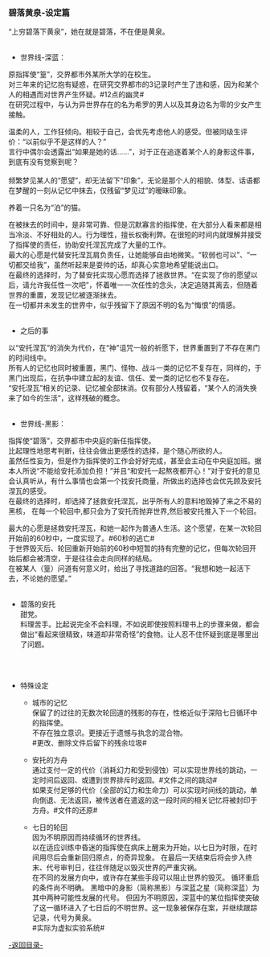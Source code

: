 ﻿
### 碧落黄泉-设定篇
“上穷碧落下黄泉”，她在就是碧落，不在便是黄泉。
<br>
<br>

+ 世界线-深蓝：

原指挥使“篁”，交界都市外某所大学的在校生。<br>
对三年来的记忆抱有疑惑，在研究交界都市的3记录时产生了违和感，因为和某个人的相遇而对世界产生怀疑。#12点的幽灵#<br>
在研究过程中，与认为异世界存在的名为希罗的男人以及其身边名为零的少女产生接触。<br>

温柔的人，工作狂倾向。相较于自己，会优先考虑他人的感受。但被同级生评价：“以前似乎不是这样的人？”<br>
言行中偶尔会透露出“如果是她的话……”，对于正在追逐着某个人的身影这件事，到底有没有觉察到呢？<br><br>
频繁梦见某人的“愿望”，却无法留下“印象”，无论是那个人的相貌、体型、话语都在梦醒的一刻从记忆中抹去，仅残留“梦见过”的暧昧印象。<br>

养着一只名为“泊”的猫。

在被抹去的时间中，是非常可靠、但是沉默寡言的指挥使，在大部分人看来都是相当冷淡、不好相处的人。行为理性，擅长权衡利弊。在很短的时间内就理解并接受了指挥使的责任，协助安托涅瓦完成了大量的工作。<br>
最大的心愿是代替安托涅瓦肩负责任，让她能够自由地微笑。“软弱也可以”、“一切都交给我”，虽然听起来是耍帅的话，却真心实意地希望能说出口。<br>
在最终的选择时，为了替安托实现心愿而选择了拯救世界。“在实现了你的愿望以后，请允许我任性一次吧”，怀着唯一一次任性的念头，决定追随其离去，但随着世界的重置，发现记忆被逐渐抹去。<br>
在一切都并未发生的世界中，似乎残留下了原因不明的名为“悔恨”的情感。
<br>
<br>
+ 之后的事

以“安托涅瓦”的消失为代价，在“神”诅咒一般的祈愿下，世界重置到了不存在黑门的时间线中。<br>
所有人的记忆也同时被重置，黑门、怪物、战斗一类的记忆不复存在，同样的，于黑门出现后，在抗争中建立起的友谊、信任、爱一类的记忆也不复存在。<br>
“安托涅瓦”相关的记录、记忆被全部抹消。仅有部分人残留着，“某个人的消失换来了如今的生活”，这样残破的概念。
<br>
<br>
+ 世界线-黑影：

指挥使“碧落”，交界都市中央庭的新任指挥使。<br>
比起理性地思考判断，往往会做出更感性的选择，是个随心所欲的人。<br>
虽然任性妄为，但是作为指挥使的工作会好好完成，甚至会主动在中央庭加班。据本人所说“不能给安托添加负担！”并且“和安托一起熬夜都开心！”对于安托的意见会认真听从，有什么事情也会第一个找安托商量，所做出的选择也会优先顾及安托涅瓦的感受。<br>
在最终的选择时，却选择了拯救安托涅瓦，出乎所有人的意料地毁掉了来之不易的黑核， 在每一个轮回中,都只会为了安托而抛弃世界,然后被安托推入下一个轮回。
<br>

最大的心愿是拯救安托涅瓦，和她一起作为普通人生活。这个愿望，在某一次轮回开始前的60秒中，一度实现了。#60秒的逃亡#<br>
于世界毁灭后、轮回重新开始前的60秒中短暂的持有完整的记忆，但每次轮回开始后都会被清空，于是往往会走向同样的结局。<br>
在被某人（篁）问道有何意义时，给出了寻找道路的回答。“我想和她一起活下去，不论她的愿望。”
<br>
<br>

+ 碧落的安托<br>
甜党。<br>
料理苦手。比起说完全不会料理，不如说即使按照料理书上的步骤来做，都会做出“看起来很精致，味道却非常奇怪”的食物。让人忍不住怀疑到底是哪里出了问题。
<br>
<br>

+ 特殊设定<br>
  + 城市的记忆<br>
保留了的过往的无数次轮回道的残影的存在，性格近似于深陷七日循环中的指挥使。<br>
不存在独立意识。更接近于遗憾与执念的混合物。<br>
#更改、删除文件后留下的残余垃圾#

  + 安托的方舟<br>
通过支付一定的代价（消耗幻力和受到侵蚀）可以实现世界线的跳动，一定时间后返回、或遭到世界排斥时返回。#文件之间的跳动#<br>
如果支付足够的代价（全部的幻力和生命力）可以实现时间线的跳动，单向倒退、无法返回，被传送者在遣返的这一段时间的相关记忆将被封印于方舟。#文件的还原#<br>

  + 七日的轮回<br>
因为不明原因而持续循环的世界线。<br>
以在适应训练中昏迷的指挥使在病床上醒来为开始，以七日为时限，在时间用尽后会重新回归原点，的奇异现象。
在最后一天结束后将会步入终末、代号审判日，往往伴随足以毁灭世界的严重灾祸。<br>
在不同的发展方向中，或许存在某些手段可以阻止世界的毁灭。
循环重启的条件尚不明确。
黑暗中的身影（简称黑影）与深蓝之星（简称深蓝）为其中两种可能性发展的代号。
但因为不明原因，深蓝中的某位指挥使突破了这一循环进入了七日后的不明世界。这一现象被保存在案，并继续跟踪记录，代号为黄泉。<br>
#实际为虚拟实验系统# 

[-返回目录-](README.md)
